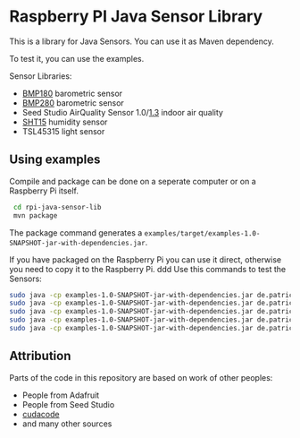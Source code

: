 # Raspberry PI Java Sensor Library

This is a library for Java Sensors. You can use it as Maven dependency.

To test it, you can use the examples.

Sensor Libraries:
* [BMP180](https://www.bosch-sensortec.com/bst/products/all_products/bmp180) barometric sensor
* [BMP280](https://www.bosch-sensortec.com/bst/products/all_products/bmp280) barometric sensor
* Seed Studio AirQuality Sensor 1.0/[1.3](https://www.seeedstudio.com/Grove-Air-quality-sensor-v1.3-p-2439.html) indoor air quality
* [SHT15](https://www.sensirion.com/products/humidity-sensors/digital-humidity-sensors-for-accurate-measurements/) humidity sensor
* TSL45315 light sensor

## Using examples

Compile and package can be done on a seperate computer or on a Raspberry Pi itself.
```bash
 cd rpi-java-sensor-lib
 mvn package 
```

The package command generates a ```examples/target/examples-1.0-SNAPSHOT-jar-with-dependencies.jar```.

If you have packaged on the Raspberry Pi you can use it direct, otherwise you need to copy it to the Raspberry Pi.
ddd
Use this commands to test the Sensors:

```bash
sudo java -cp examples-1.0-SNAPSHOT-jar-with-dependencies.jar de.patricksteinert.rpisensorlib.examples.AdafruitBMP180Example
sudo java -cp examples-1.0-SNAPSHOT-jar-with-dependencies.jar de.patricksteinert.rpisensorlib.examples.AdafruitBMP280Example
sudo java -cp examples-1.0-SNAPSHOT-jar-with-dependencies.jar de.patricksteinert.rpisensorlib.examples.Sht15Example
sudo java -cp examples-1.0-SNAPSHOT-jar-with-dependencies.jar de.patricksteinert.rpisensorlib.examples.PollutionSensorADS1015Example
sudo java -cp examples-1.0-SNAPSHOT-jar-with-dependencies.jar de.patricksteinert.rpisensorlib.examples.Tsl45315Example
```
## Attribution

Parts of the code in this repository are based on work of other peoples:
* People from Adafruit
* People from Seed Studio
* [cudacode](https://github.com/cudacode)
* and many other sources


